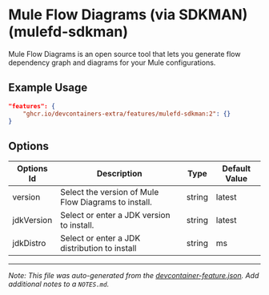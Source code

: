 
# Mule Flow Diagrams (via SDKMAN) (mulefd-sdkman)

Mule Flow Diagrams is an open source tool that lets you generate flow dependency
graph and diagrams for your Mule configurations.

## Example Usage

```json
"features": {
    "ghcr.io/devcontainers-extra/features/mulefd-sdkman:2": {}
}
```

## Options

| Options Id | Description | Type | Default Value |
|-----|-----|-----|-----|
| version | Select the version of Mule Flow Diagrams to install. | string | latest |
| jdkVersion | Select or enter a JDK version to install. | string | latest |
| jdkDistro | Select or enter a JDK distribution to install | string | ms |



---

_Note: This file was auto-generated from the [devcontainer-feature.json](devcontainer-feature.json).  Add additional notes to a `NOTES.md`._
